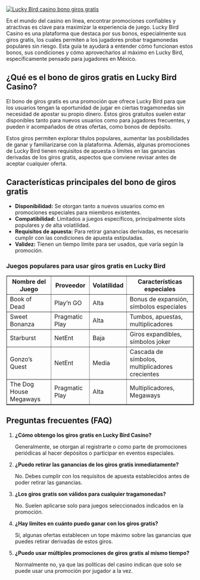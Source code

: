 [![Lucky Bird casino bono giros gratis](https://123-caf.pages.dev/gitsignup.png)](https://vrmoo.ru/Bt82HjjY)

<div>   <p>En el mundo del casino en línea, encontrar promociones confiables y atractivas es clave para maximizar la experiencia de juego. Lucky Bird Casino es una plataforma que destaca por sus bonos, especialmente sus giros gratis, los cuales permiten a los jugadores probar tragamonedas populares sin riesgo. Esta guía te ayudará a entender cómo funcionan estos bonos, sus condiciones y cómo aprovecharlos al máximo en Lucky Bird, específicamente pensado para jugadores en México.</p>      <h2>¿Qué es el bono de giros gratis en Lucky Bird Casino?</h2>   <p>El bono de giros gratis es una promoción que ofrece Lucky Bird para que los usuarios tengan la oportunidad de jugar en ciertas tragamonedas sin necesidad de apostar su propio dinero. Estos giros gratuitos suelen estar disponibles tanto para nuevos usuarios como para jugadores frecuentes, y pueden ir acompañados de otras ofertas, como bonos de depósito.</p>   <p>Estos giros permiten explorar títulos populares, aumentar las posibilidades de ganar y familiarizarse con la plataforma. Además, algunas promociones de Lucky Bird tienen requisitos de apuesta o límites en las ganancias derivadas de los giros gratis, aspectos que conviene revisar antes de aceptar cualquier oferta.</p>      <h2>Características principales del bono de giros gratis</h2>   <ul>     <li><strong>Disponibilidad:</strong> Se otorgan tanto a nuevos usuarios como en promociones especiales para miembros existentes.</li>     <li><strong>Compatibilidad:</strong> Limitados a juegos específicos, principalmente slots populares y de alta volatilidad.</li>     <li><strong>Requisitos de apuesta:</strong> Para retirar ganancias derivadas, es necesario cumplir con las condiciones de apuesta estipuladas.</li>     <li><strong>Validez:</strong> Tienen un tiempo límite para ser usados, que varía según la promoción.</li>   </ul>      <h3>Juegos populares para usar giros gratis en Lucky Bird</h3>   <table border="1" cellpadding="5" cellspacing="0">     <thead>       <tr>         <th>Nombre del Juego</th>         <th>Proveedor</th>         <th>Volatilidad</th>         <th>Características especiales</th>       </tr>     </thead>     <tbody>       <tr>         <td>Book of Dead</td>         <td>Play’n GO</td>         <td>Alta</td>         <td>Bonus de expansión, símbolos especiales</td>       </tr>       <tr>         <td>Sweet Bonanza</td>         <td>Pragmatic Play</td>         <td>Alta</td>         <td>Tumbos, apuestas, multiplicadores</td>       </tr>       <tr>         <td>Starburst</td>         <td>NetEnt</td>         <td>Baja</td>         <td>Giros expandibles, símbolos joker</td>       </tr>       <tr>         <td>Gonzo’s Quest</td>         <td>NetEnt</td>         <td>Media</td>         <td>Cascada de símbolos, multiplicadores crecientes</td>       </tr>       <tr>         <td>The Dog House Megaways</td>         <td>Pragmatic Play</td>         <td>Alta</td>         <td>Multiplicadores, Megaways</td>       </tr>     </tbody>   </table>      <h2>Preguntas frecuentes (FAQ)</h2>   <ol>     <li><strong>¿Cómo obtengo los giros gratis en Lucky Bird Casino?</strong>       <p>Generalmente, se otorgan al registrarte o como parte de promociones periódicas al hacer depósitos o participar en eventos especiales.</p>     </li>     <li><strong>¿Puedo retirar las ganancias de los giros gratis inmediatamente?</strong>       <p>No. Debes cumplir con los requisitos de apuesta establecidos antes de poder retirar las ganancias.</p>     </li>     <li><strong>¿Los giros gratis son válidos para cualquier tragamonedas?</strong>       <p>No. Suelen aplicarse solo para juegos seleccionados indicados en la promoción.</p>     </li>     <li><strong>¿Hay límites en cuánto puedo ganar con los giros gratis?</strong>       <p>Sí, algunas ofertas establecen un tope máximo sobre las ganancias que puedes retirar derivadas de estos giros.</p>     </li>     <li><strong>¿Puedo usar múltiples promociones de giros gratis al mismo tiempo?</strong>       <p>Normalmente no, ya que las políticas del casino indican que solo se puede usar una promoción por jugador a la vez.</p>     </li>   </ol>   </div>